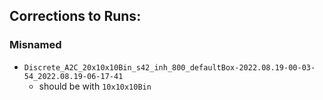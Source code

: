 ## Corrections to Runs:

### Misnamed
* `Discrete_A2C_20x10x10Bin_s42_inh_800_defaultBox-2022.08.19-00-03-54_2022.08.19-06-17-41` 
    * should be with `10x10x10Bin`

